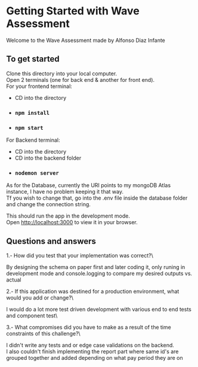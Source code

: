 # Getting Started with Wave Assessment

Welcome to the Wave Assessment made by Alfonso Diaz Infante

## To get started

Clone this directory into your local computer.\
Open 2 terminals (one for back end & another for  front end).\
For your frontend terminal: 
- CD into the directory
- ### `npm install` 
- ### `npm start`

For Backend terminal:
- CD into the directory
- CD into the backend folder
- ### `nodemon server`

As for the Database, currently the URI points to my mongoDB Atlas instance, I have no problem keeping it that way.\
Tf you wish to change that, go into the .env file inside the database folder and change the connection string.

This should run the app in the development mode.\
Open [http://localhost:3000](http://localhost:3000) to view it in your browser.

## Questions and answers

1.- How did you test that your implementation was correct?\

By designing the schema on paper first and later coding it, only runing in development mode and console.logging to compare my desired outputs vs. actual

2.- If this application was destined for a production environment, what would you add or change?\

I would do a lot more test driven development with various end to end tests and component test\

3.- What compromises did you have to make as a result of the time constraints of this challenge?\

I didn't write any tests and or edge case validations on the backend.\
I also couldn't finish implementing the report part where same id's are grouped together and added depending on what pay period they are on 


